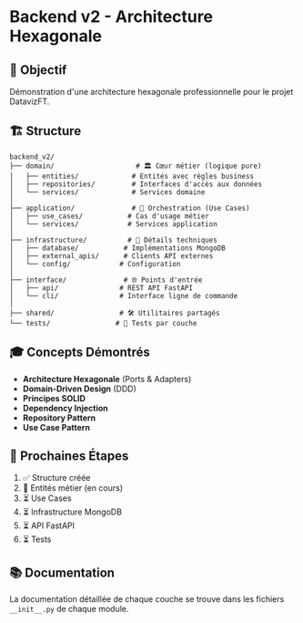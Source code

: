 # Backend v2 - Architecture Hexagonale

## 🎯 Objectif

Démonstration d'une architecture hexagonale professionnelle pour le projet DatavizFT.

## 🏗️ Structure

```
backend_v2/
├── domain/                    # 🏛️ Cœur métier (logique pure)
│   ├── entities/             # Entités avec règles business
│   ├── repositories/         # Interfaces d'accès aux données
│   └── services/             # Services domaine
│
├── application/              # 🔄 Orchestration (Use Cases)
│   ├── use_cases/           # Cas d'usage métier
│   └── services/            # Services application
│
├── infrastructure/          # 🔧 Détails techniques
│   ├── database/           # Implémentations MongoDB
│   ├── external_apis/      # Clients API externes
│   └── config/            # Configuration
│
├── interface/              # 🌐 Points d'entrée
│   ├── api/               # REST API FastAPI
│   └── cli/               # Interface ligne de commande
│
├── shared/                # 🛠️ Utilitaires partagés
└── tests/                # 🧪 Tests par couche
```

## 🎓 Concepts Démontrés

- **Architecture Hexagonale** (Ports & Adapters)
- **Domain-Driven Design** (DDD)
- **Principes SOLID**
- **Dependency Injection**
- **Repository Pattern**
- **Use Case Pattern**

## 🚀 Prochaines Étapes

1. ✅ Structure créée
2. 🔄 Entités métier (en cours)
3. ⏳ Use Cases
4. ⏳ Infrastructure MongoDB
5. ⏳ API FastAPI
6. ⏳ Tests

## 📚 Documentation

La documentation détaillée de chaque couche se trouve dans les fichiers `__init__.py` de chaque module.